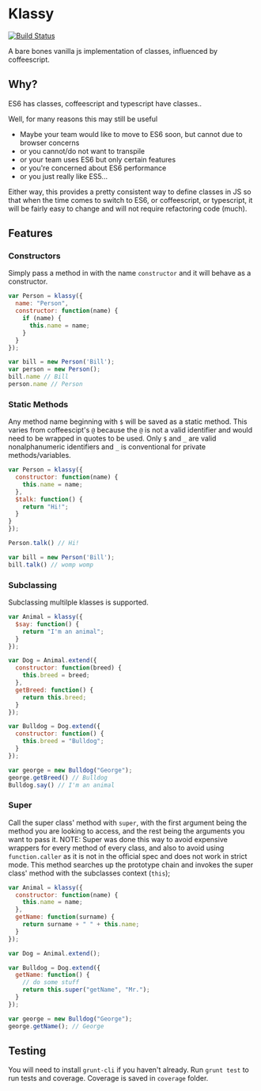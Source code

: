 # Klassy

[![Build Status](https://travis-ci.org/scttdavs/klassy.svg?branch=master)](https://travis-ci.org/scttdavs/klassy)

A bare bones vanilla js implementation of classes, influenced by coffeescript.

## Why?

ES6 has classes, coffeescript and typescript have classes..

Well, for many reasons this may still be useful

- Maybe your team would like to move to ES6 soon, but cannot due to browser concerns
- or you cannot/do not want to transpile
- or your team uses ES6 but only certain features
- or you're concerned about ES6 performance
- or you just really like ES5...

Either way, this provides a pretty consistent way to define classes in JS so that when the time comes to switch to ES6, or coffeescript, or typescript, it will be fairly easy to change and will not require refactoring code (much).

## Features

### Constructors

Simply pass a method in with the name `constructor` and it will behave as a constructor.

```js
var Person = klassy({
  name: "Person",
  constructor: function(name) {
    if (name) {
      this.name = name;
    }    
  }
});

var bill = new Person('Bill');
var person = new Person();
bill.name // Bill
person.name // Person
```

### Static Methods

Any method name beginning with `$` will be saved as a static method. This varies from coffeescipt's `@` because the `@` is not a valid identifier and would need to be wrapped in quotes to be used. Only `$` and `_` are valid nonalphanumeric identifiers and `_` is conventional for private methods/variables.

```js
var Person = klassy({
  constructor: function(name) {
    this.name = name;
  },
  $talk: function() {
    return "Hi!";
  }
}
});

Person.talk() // Hi!

var bill = new Person('Bill');
bill.talk() // womp womp
```

### Subclassing

Subclassing multilple klasses is supported.

```js
var Animal = klassy({
  $say: function() {
    return "I'm an animal";
  }
});

var Dog = Animal.extend({
  constructor: function(breed) {
    this.breed = breed;
  },
  getBreed: function() {
    return this.breed;
  }
});

var Bulldog = Dog.extend({
  constructor: function() {
    this.breed = "Bulldog";
  }
});

var george = new Bulldog("George");
george.getBreed() // Bulldog
Bulldog.say() // I'm an animal
```

### Super

Call the super class' method with `super`, with the first argument being the method you are looking to access, and the rest being the arguments you want to pass it. NOTE: Super was done this way to avoid expensive wrappers for every method of every class, and also to avoid using `function.caller` as it is not in the official spec and does not work in strict mode. This method searches up the prototype chain and invokes the super class' method with the subclasses context (`this`);

```js
var Animal = klassy({
  constructor: function(name) {
    this.name = name;
  },
  getName: function(surname) {
    return surname + " " + this.name;
  }
});

var Dog = Animal.extend();

var Bulldog = Dog.extend({
  getName: function() {
    // do some stuff
    return this.super("getName", "Mr.");
  }
});

var george = new Bulldog("George");
george.getName(); // George
```

## Testing

You will need to install `grunt-cli` if you haven't already.
Run `grunt test` to run tests and coverage. Coverage is saved in `coverage` folder.
